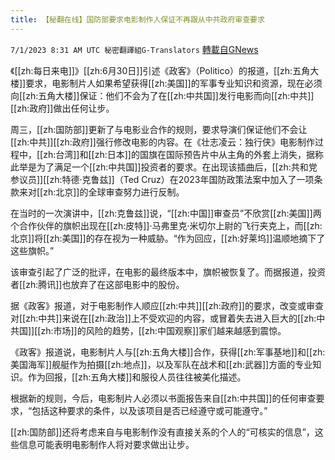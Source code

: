 ```yaml
---
title: 【秘翻在线】国防部要求电影制作人保证不再跟从中共政府审查要求
---
```

`7/1/2023 8:31 AM UTC 秘密翻譯組G-Translators` [轉載自GNews](https://gnews.org/articles/1428713)

《[[zh:每日来电]]》[[zh:6月30日]]引述《政客》（Politico）的报道，[[zh:五角大楼]]要求，电影制片人如果希望获得[[zh:美国]]的军事专业知识和资源，现在必须向[[zh:五角大楼]]保证：他们不会为了在[[zh:中共国]]发行电影而向[[zh:中共]][[zh:政府]]做出任何让步。

周三，[[zh:国防部]]更新了与电影业合作的规则，要求导演们保证他们不会让[[zh:中共]][[zh:政府]]强行修改电影的内容。在《壮志凌云：独行侠》电影制作过程中，[[zh:台湾]]和[[zh:日本]]的国旗在国际预告片中从主角的外套上消失，据称此举是为了满足一个[[zh:中共国]]投资者的要求。在出现该插曲后，[[zh:共和党参议员]][[zh:特德·克鲁兹]]（Ted Cruz）在2023年国防政策法案中加入了一项条款来对[[zh:北京]]的全球审查努力进行反制。

在当时的一次演讲中，[[zh:克鲁兹]]说，“[[zh:中国]]审查员”不欣赏[[zh:美国]]两个合作伙伴的旗帜出现在[[zh:皮特]]·马弗里克·米切尔上尉的飞行夹克上，而[[zh:北京]]将[[zh:美国]]的存在视为一种威胁。“作为回应，[[zh:好莱坞]]温顺地摘下了这些旗帜。”

该审查引起了广泛的批评，在电影的最终版本中，旗帜被恢复了。而据报道，投资者[[zh:腾讯]]也放弃了在这部电影中的股份。

据《政客》报道，对于电影制作人顺应[[zh:中共]][[zh:政府]]的要求，改变或审查对[[zh:中共]]来说在[[zh:政治]]上不受欢迎的内容，或冒着失去进入巨大的[[zh:中共国]][[zh:市场]]的风险的趋势，[[zh:中国观察]]家们越来越感到震惊。

《政客》报道说，电影制片人与[[zh:五角大楼]]合作，获得[[zh:军事基地]]和[[zh:美国海军]]舰艇作为拍摄[[zh:地点]]，以及军队在战术和[[zh:武器]]方面的专业知识。作为回报，[[zh:五角大楼]]和服役人员往往被美化描述。

根据新的规则，今后，电影制片人必须以书面报告来自[[zh:中共国]]的任何审查要求，“包括这种要求的条件，以及该项目是否已经遵守或可能遵守。”

[[zh:国防部]]还将考虑来自与电影制作没有直接关系的个人的“可核实的信息”，这些信息可能表明电影制作人将对要求做出让步。
